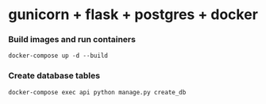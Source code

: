 # gunicorn + flask + postgres + docker

### Build images and run containers
```
docker-compose up -d --build
```

### Create database tables
```
docker-compose exec api python manage.py create_db
```
